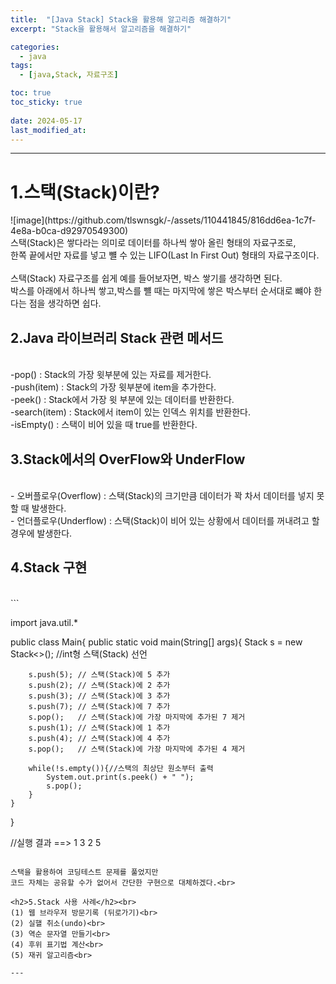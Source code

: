 ```yaml
---
title:  "[Java Stack] Stack을 활용해 알고리즘 해결하기"
excerpt: "Stack을 활용해서 알고리즘을 해결하기"

categories:
  - java
tags:
  - [java,Stack, 자료구조]

toc: true
toc_sticky: true
 
date: 2024-05-17
last_modified_at: 
---
```

---

<h1>1.스택(Stack)이란?</h1>
![image](https://github.com/tlswnsgk/-/assets/110441845/816dd6ea-1c7f-4e8a-b0ca-d92970549300)
<br>
스택(Stack)은 쌓다라는 의미로 데이터를 하나씩 쌓아 올린 형태의 자료구조로,<br>
한쪽 끝에서만 자료를 넣고 뺼 수 있는 LIFO(Last In First Out) 형태의 자료구조이다.<br><br>
스택(Stack) 자료구조를 쉽게 예를 들어보자면, 박스 쌓기를 생각하면 된다.<br>
박스를 아래에서 하나씩 쌓고,박스를 뺼 때는 마지막에 쌓은 박스부터 순서대로 뺴야 한다는 점을 생각하면 쉽다.<br>

<h2>2.Java 라이브러리 Stack 관련 메서드</h2><br>
-pop() : Stack의 가장 윗부분에 있는 자료를 제거한다.<br>
-push(item) : Stack의 가장 윗부분에 item을 추가한다.<br> 
-peek() : Stack에서 가장 윗 부분에 있는 데이터를 반환한다.<br>
-search(item) : Stack에서 item이 있는 인덱스 위치를 반환한다.<br>
-isEmpty() : 스택이 비어 있을 때 true를 반환한다.<br>

<h2>3.Stack에서의 OverFlow와 UnderFlow</h2><br>
- 오버플로우(Overflow) : 스택(Stack)의 크기만큼 데이터가 꽉 차서 데이터를 넣지 못할 때 발생한다.<br>
- 언더플로우(Underflow) : 스택(Stack)이 비어 있는 상황에서 데이터를 꺼내려고 할 경우에 발생한다.<br>

<h2>4.Stack 구현</h2><br>
```

import java.util.*

public class Main{
	public static void main(String[] args){
		Stack<Intger> s = new Stack<>(); //int형 스택(Stack) 선언
		
		s.push(5); // 스택(Stack)에 5 추가
		s.push(2); // 스택(Stack)에 2 추가
		s.push(3); // 스택(Stack)에 3 추가
		s.push(7); // 스택(Stack)에 7 추가
		s.pop();   // 스택(Stack)에 가장 마지막에 추가된 7 제거
		s.push(1); // 스택(Stack)에 1 추가
		s.push(4); // 스택(Stack)에 4 추가
		s.pop();   // 스택(Stack)에 가장 마지막에 추가된 4 제거
		
		while(!s.empty()){//스택의 최상단 원소부터 출력
			System.out.print(s.peek() + " ");
			s.pop();
		}
	}
}

//실행 결과 ==> 1 3 2 5

```

스택을 활용하여 코딩테스트 문제를 풀었지만 
코드 자체는 공유할 수가 없어서 간단한 구현으로 대체하겠다.<br>

<h2>5.Stack 사용 사례</h2><br>
(1) 웹 브라우저 방문기록 (뒤로가기)<br>
(2) 실핼 취소(undo)<br>
(3) 역순 문자열 만들기<br>
(4) 후위 표기법 계산<br>
(5) 재귀 알고리즘<br>

---